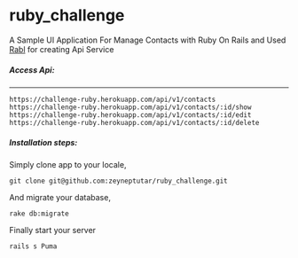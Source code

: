 # ruby_challenge
A Sample UI Application For Manage Contacts with Ruby On Rails and 
Used [Rabl](https://github.com/nesquena/rabl) for creating Api Service

##### Access Api:
---
```
https://challenge-ruby.herokuapp.com/api/v1/contacts
https://challenge-ruby.herokuapp.com/api/v1/contacts/:id/show
https://challenge-ruby.herokuapp.com/api/v1/contacts/:id/edit
https://challenge-ruby.herokuapp.com/api/v1/contacts/:id/delete
```
##### Installation steps:
Simply clone app to your locale,
```
git clone git@github.com:zeyneptutar/ruby_challenge.git
```
And migrate your database,

```
rake db:migrate
```
Finally start your server

```
rails s Puma
```
